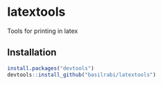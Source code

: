 # latextools

Tools for printing in latex

## Installation

```r
install.packages("devtools")
devtools::install_github("basilrabi/latextools")
```
